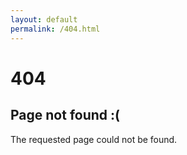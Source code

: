 ```yaml
---
layout: default
permalink: /404.html
---
```


# 404
## Page not found :(
The requested page could not be found.
